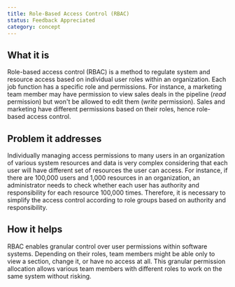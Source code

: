 ```yaml
---
title: Role-Based Access Control (RBAC)
status: Feedback Appreciated
category: concept
---
```


## What it is

Role-based access control (RBAC) is a method to regulate system and resource access based on individual user roles within an organization.
Each job function has a specific role and permissions. 
For instance, a marketing team member may have permission to view sales deals in the pipeline (*read* permission) but won't be allowed to edit them (*write* permission). 
Sales and marketing have different permissions based on their roles, hence role-based access control. 

## Problem it addresses

Individually managing access permissions to many users in an organization of various system resources and data is very complex considering that each user will have different set of resources the user can access. For instance, if there are 100,000 users and 1,000 resources in an organization, an administrator needs to check whether each user has authority and responsibility for each resource 100,000 times.
Therefore, it is necessary to simplify the access control according to role groups based on authority and responsibility.


## How it helps

RBAC enables granular control over user permissions within software systems. 
Depending on their roles, team members might be able only to view a section, change it, or have no access at all. 
This granular permission allocation allows various team members with different roles to work on the same system without risking.
